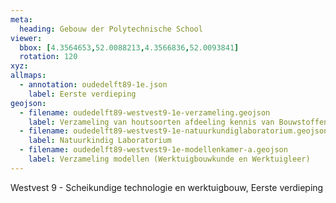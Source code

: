 ```yaml
---
meta: 
  heading: Gebouw der Polytechnische School
viewer:
  bbox: [4.3564653,52.0088213,4.3566836,52.0093841]
  rotation: 120
xyz:
allmaps: 
  - annotation: oudedelft89-1e.json
    label: Eerste verdieping
geojson:
  - filename: oudedelft89-westvest9-1e-verzameling.geojson
    label: Verzameling van houtsoorten afdeeling kennis van Bouwstoffen
  - filename: oudedelft89-westvest9-1e-natuurkundiglaboratorium.geojson
    label: Natuurkindig Laboratorium
  - filename: oudedelft89-westvest9-1e-modellenkamer-a.geojson
    label: Verzameling modellen (Werktuigbouwkunde en Werktuigleer)
---
```

Westvest 9 - Scheikundige technologie en werktuigbouw, Eerste verdieping
